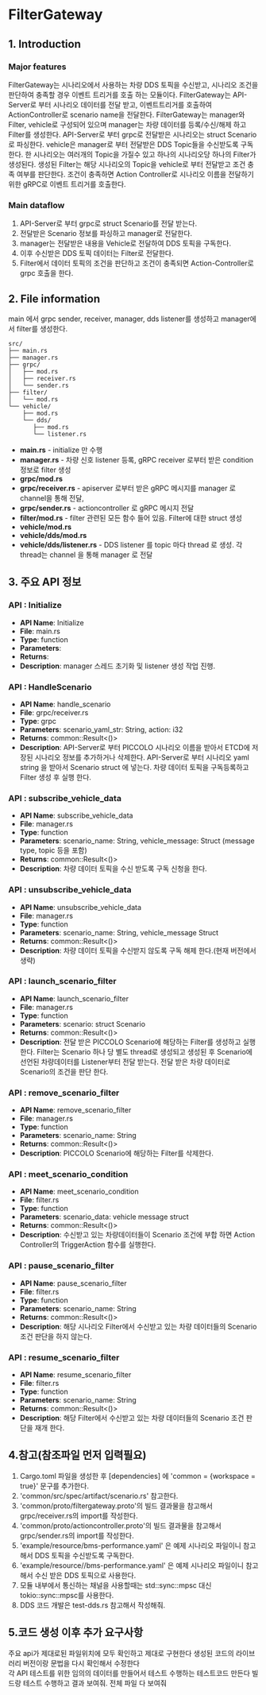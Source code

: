# FilterGateway

## 1. Introduction

### Major features

FilterGateway는  시나리오에서 사용하는 차량 DDS 토픽을 수신받고, 시나리오 조건을 판단하여 충족할 경우 이벤트 트리거를 호출 하는 모듈이다. FilterGateway는 API-Server로 부터 시나리오 데이터를 전달 받고, 이벤트트리거를 호출하여 ActionController로 scenario name을 전달한다. FilterGateway는 manager와 Filter, vehicle로 구성되어 있으며 manager는 차량 데이터를 등록/수신/해제 하고 Filter를 생성한다. API-Server로 부터 grpc로 전달받은 시나리오는 struct Scenario로 파싱한다.
vehicle은 manager로 부터 전달받은 DDS Topic들을 수신받도록 구독한다.
한 시나리오는 여러개의 Topic을 가질수 있고 하나의 시나리오당 하나의 Filter가 생성된다. 생성된 Filter는 해당 시나리오의 Topic을 vehicle로 부터 전달받고 조건 충족 여부를 판단한다. 조건이 충족하면 Action Controller로 시나리오 이름을 전달하기 위한 gRPC로 이벤트 트리거를 호출한다.

### Main dataflow

1. API-Server로 부터 grpc로  struct Scenario를 전달 받는다.
1. 전달받은 Scenario 정보를 파싱하고 manager로 전달한다.  
1. manager는 전달받은 내용을 Vehicle로 전달하여 DDS 토픽을 구독한다.  
1. 이후 수신받은 DDS 토픽 데이터는 Filter로 전달한다.  
1. Filter에서 데이터 토픽의 조건을 판단하고 조건이 충족되면 Action-Controller로 grpc 호출을 한다.  

## 2. File information

main 에서 grpc sender, receiver, manager, dds listener를 생성하고 manager에서 filter를 생성한다.

```text
src/
├── main.rs
├── manager.rs
├── grpc/
│   ├── mod.rs
│   ├── receiver.rs
│   └── sender.rs
├── filter/
│   └── mod.rs
└── vehicle/
    ├── mod.rs
    └── dds/
       ├── mod.rs
       └── listener.rs
```

- **main.rs** - initialize 만 수행
- **manager.rs** - 차량 신호 listener 등록, gRPC receiver 로부터 받은 condition 정보로 filter 생성
- **grpc/mod.rs**
- **grpc/receiver.rs** - apiserver 로부터 받은 gRPC 메시지를 manager 로 channel을 통해 전달,
- **grpc/sender.rs** - actioncontroller 로 gRPC 메시지 전달
- **filter/mod.rs** - filter 관련된 모든 함수 들어 있음. Filter에 대한 struct 생성
- **vehicle/mod.rs**
- **vehicle/dds/mod.rs**
- **vehicle/dds/listener.rs**  - DDS listener 를 topic 마다 thread 로 생성. 각 thread는 channel 을 통해 manager 로 전달

## 3. 주요 API 정보

### API : Initialize

- **API Name**: Initialize
- **File**: main.rs
- **Type**: function
- **Parameters**:
- **Returns**:
- **Description**: manager 스레드 초기화 및 listener 생성 작업 진행.

### API : HandleScenario

- **API Name**: handle_scenario
- **File**: grpc/receiver.rs
- **Type**: grpc
- **Parameters**: scenario_yaml_str: String, action: i32
- **Returns**: common::Result<()>
- **Description**:  API-Server로 부터 PICCOLO 시나리오 이름을 받아서 ETCD에 저장된 시나리오 정보를 추가하거나 삭제한다.
API-Server로 부터 시나리오 yaml string 을 받아서 Scenario struct 에 넣는다. 차량 데이터 토픽을 구독등록하고 Filter 생성 후 실행 한다.

### API : subscribe_vehicle_data

- **API Name**: subscribe_vehicle_data
- **File**: manager.rs
- **Type**: function
- **Parameters**: scenario_name: String, vehicle_message: Struct (message type, topic 등을 포함)
- **Returns**: common::Result<()>
- **Description**: 차량 데이터 토픽을 수신 받도록 구독 신청을 한다.

### API : unsubscribe_vehicle_data

- **API Name**: unsubscribe_vehicle_data
- **File**: manager.rs
- **Type**: function
- **Parameters**: scenario_name: String, vehicle_message Struct
- **Returns**: common::Result<()>
- **Description**: 차량 데이터 토픽을 수신받지 않도록 구독 해제 한다.(현재 버전에서 생략)

### API : launch_scenario_filter

- **API Name**: launch_scenario_filter
- **File**: manager.rs
- **Type**: function
- **Parameters**: scenario: struct Scenario
- **Returns**: common::Result<()>
- **Description**: 전달 받은 PICCOLO Scenario에 해당하는 Filter를 생성하고 실행한다. Filter는 Scenario 하나 당 별도 thread로 생성되고 생성된 후 Scenario에 선언된 차량데이터를 Listener부터 전달 받는다. 전달 받은 차량 데이터로 Scenario의 조건을 판단 한다.

### API : remove_scenario_filter

- **API Name**: remove_scenario_filter
- **File**: manager.rs
- **Type**: function
- **Parameters**: scenario_name: String
- **Returns**: common::Result<()>
- **Description**: PICCOLO Scenario에 해당하는 Filter를 삭제한다.

### API : meet_scenario_condition

- **API Name**: meet_scenario_condition
- **File**: filter.rs
- **Type**: function
- **Parameters**: scenario_data: vehicle message struct
- **Returns**: common::Result<()>
- **Description**: 수신받고 있는 차량데이터들이 Scenario 조건에 부합 하면 Action Controller의 TriggerAction 함수를 실행한다.

### API : pause_scenario_filter

- **API Name**: pause_scenario_filter
- **File**: filter.rs
- **Type**: function
- **Parameters**: scenario_name: String
- **Returns**: common::Result<()>
- **Description**: 해당 시나리오 Filter에서 수신받고 있는 차량 데이터들의 Scenario 조건 판단을 하지 않는다.

### API : resume_scenario_filter

- **API Name**: resume_scenario_filter
- **File**: filter.rs
- **Type**: function
- **Parameters**: scenario_name: String
- **Returns**: common::Result<()>
- **Description**: 해당 Filter에서 수신받고 있는 차량 데이터들의 Scenario 조건 판단을 재개 한다.

## 4.참고(참조파일 먼저 입력필요)

1. Cargo.toml 파일을 생성한 후 [dependencies] 에 'common = {workspace = true}' 문구를 추가한다.
1. 'common/src/spec/artifact/scenario.rs' 참고한다.
1. 'common/proto/filtergateway.proto'의 빌드 결과물을 참고해서 grpc/receiver.rs의 import를 작성한다.
1. 'common/proto/actioncontroller.proto'의 빌드 결과물을 참고해서 grpc/sender.rs의 import를 작성한다.
1. 'example/resource/bms-performance.yaml' 은 예제 시나리오 파일이니 참고해서 DDS 토픽을 수신받도록 구독한다.
1. 'example/resource//bms-performance.yaml' 은 예제 시나리오 파일이니 참고해서 수신 받은 DDS 토픽으로 사용한다.
1. 모듈 내부에서 통신하는 채널을 사용할때는 std::sync::mpsc 대신 tokio::sync::mpsc를 사용한다.
1. DDS 코드 개발은 test-dds.rs  참고해서 작성해줘.

## 5.코드 생성 이후 추가 요구사항

주요 api가 제대로된 파일위치에 모두 확인하고 제대로 구현한다
생성된 코드의 라이브러리 버전이랑 문법을 다시 확인해서 수정한다  
각 API 테스트를 위한 임의의 데이터를 만들어서 테스트 수행하는 테스트코드 만든다
빌드랑 테스트 수행하고 결과 보여줘.
전체 파일 다 보여줘
